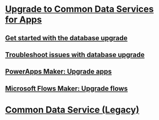 # [Upgrade to Common Data Services for Apps](introduction-upgrade-cds.md)
## [Get started with the database upgrade](get-started.md)
## [Troubleshoot issues with database upgrade](troubleshoot-issues-db-upgrade.md)
## [PowerApps Maker: Upgrade apps](upgrade-powerapps.md)
## [Microsoft Flows Maker: Upgrade flows](upgrade-flows.md)



# [Common Data Service (Legacy)](/common-data-service/entity-reference/introduction)